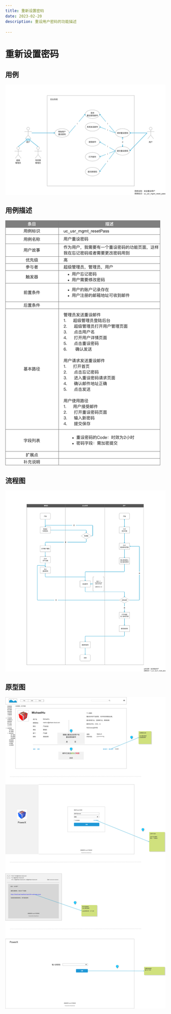```yaml
---
title: 重新设置密码
date: 2023-02-20
description: 重设用户密码的功能描述

---
```


# 重新设置密码


## 用例

![](../../../images/uc_usr_mgmt_resetPass.png)

## 用例描述

![](../../../images/uc_desc_usr_mgmt_resetPass.png)

## 流程图

![](../../../images/fl_usr_mgmt_resetPass.png)

## 原型图

![](../../../images/pt_usr_mgmt_resetPass.png)